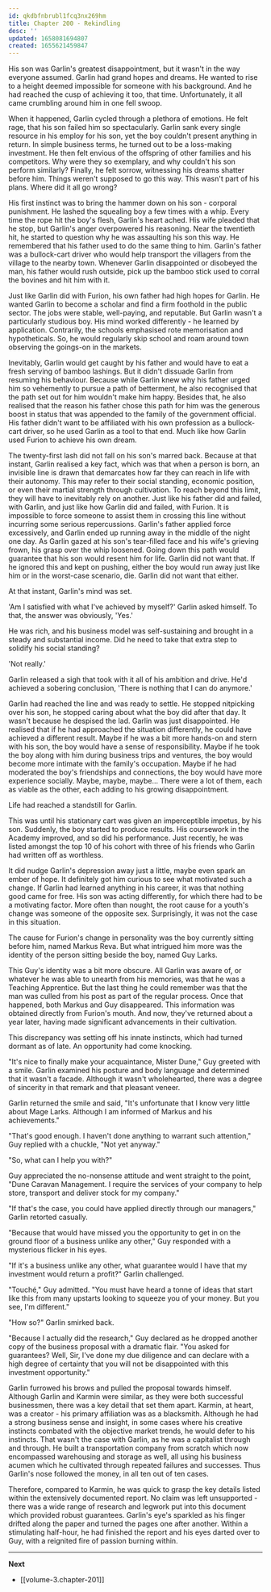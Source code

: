 ```yaml
---
id: qkdbfnbrubl1fcq3nx269hm
title: Chapter 200 - Rekindling
desc: ''
updated: 1658081694807
created: 1655621459847
---
```


His son was Garlin's greatest disappointment, but it wasn't in the way everyone assumed. Garlin had grand hopes and dreams. He wanted to rise to a height deemed impossible for someone with his background. And he had reached the cusp of achieving it too, that time. Unfortunately, it all came crumbling around him in one fell swoop.

When it happened, Garlin cycled through a plethora of emotions. He felt rage, that his son failed him so spectacularly. Garlin sank every single resource in his employ for his son, yet the boy couldn't present anything in return. In simple business terms, he turned out to be a loss-making investment. He then felt envious of the offspring of other families and his competitors. Why were they so exemplary, and why couldn't his son perform similarly? Finally, he felt sorrow, witnessing his dreams shatter before him. Things weren't supposed to go this way. This wasn't part of his plans. Where did it all go wrong?

His first instinct was to bring the hammer down on his son - corporal punishment. He lashed the squealing boy a few times with a whip. Every time the rope hit the boy's flesh, Garlin's heart ached. His wife pleaded that he stop, but Garlin's anger overpowered his reasoning. Near the twentieth hit, he started to question why he was assaulting his son this way. He remembered that his father used to do the same thing to him. Garlin's father was a bullock-cart driver who would help transport the villagers from the village to the nearby town. Whenever Garlin disappointed or disobeyed the man, his father would rush outside, pick up the bamboo stick used to corral the bovines and hit him with it.

Just like Garlin did with Furion, his own father had high hopes for Garlin. He wanted Garlin to become a scholar and find a firm foothold in the public sector. The jobs were stable, well-paying, and reputable. But Garlin wasn't a particularly studious boy. His mind worked differently - he learned by application. Contrarily, the schools emphasised rote memorisation and hypotheticals. So, he would regularly skip school and roam around town observing the goings-on in the markets.

Inevitably, Garlin would get caught by his father and would have to eat a fresh serving of bamboo lashings. But it didn't dissuade Garlin from resuming his behaviour. Because while Garlin knew why his father urged him so vehemently to pursue a path of betterment, he also recognised that the path set out for him wouldn't make him happy. Besides that, he also realised that the reason his father chose this path for him was the generous boost in status that was appended to the family of the government official. His father didn't want to be affiliated with his own profession as a bullock-cart driver, so he used Garlin as a tool to that end. Much like how Garlin used Furion to achieve his own dream.

The twenty-first lash did not fall on his son's marred back. Because at that instant, Garlin realised a key fact, which was that when a person is born, an invisible line is drawn that demarcates how far they can reach in life with their autonomy. This may refer to their social standing, economic position, or even their martial strength through cultivation. To reach beyond this limit, they will have to inevitably rely on another. Just like his father did and failed, with Garlin, and just like how Garlin did and failed, with Furion. It is impossible to force someone to assist them in crossing this line without incurring some serious repercussions. Garlin's father applied force excessively, and Garlin ended up running away in the middle of the night one day. As Garlin gazed at his son's tear-filled face and his wife's grieving frown, his grasp over the whip loosened. Going down this path would guarantee that his son would resent him for life. Garlin did not want that. If he ignored this and kept on pushing, either the boy would run away just like him or in the worst-case scenario, die. Garlin did not want that either.

At that instant, Garlin's mind was set.

'Am I satisfied with what I've achieved by myself?' Garlin asked himself. To that, the answer was obviously, 'Yes.'

He was rich, and his business model was self-sustaining and brought in a steady and substantial income. Did he need to take that extra step to solidify his social standing?

'Not really.'

Garlin released a sigh that took with it all of his ambition and drive. He'd achieved a sobering conclusion, 'There is nothing that I can do anymore.'

Garlin had reached the line and was ready to settle. He stopped nitpicking over his son, he stopped caring about what the boy did after that day. It wasn't because he despised the lad. Garlin was just disappointed. He realised that if he had approached the situation differently, he could have achieved a different result. Maybe if he was a bit more hands-on and stern with his son, the boy would have a sense of responsibility. Maybe if he took the boy along with him during business trips and ventures, the boy would become more intimate with the family's occupation. Maybe if he had moderated the boy's friendships and connections, the boy would have more experience socially. Maybe, maybe, maybe... There were a lot of them, each as viable as the other, each adding to his growing disappointment.

Life had reached a standstill for Garlin.

This was until his stationary cart was given an imperceptible impetus, by his son. Suddenly, the boy started to produce results. His coursework in the Academy improved, and so did his performance. Just recently, he was listed amongst the top 10 of his cohort with three of his friends who Garlin had written off as worthless.

It did nudge Garlin's depression away just a little, maybe even spark an ember of hope. It definitely got him curious to see what motivated such a change. If Garlin had learned anything in his career, it was that nothing good came for free. His son was acting differently, for which there had to be a motivating factor. More often than nought, the root cause for a youth's change was someone of the opposite sex. Surprisingly, it was not the case in this situation.

The cause for Furion's change in personality was the boy currently sitting before him, named Markus Reva. But what intrigued him more was the identity of the person sitting beside the boy, named Guy Larks.

This Guy's identity was a bit more obscure. All Garlin was aware of, or whatever he was able to unearth from his memories, was that he was a Teaching Apprentice. But the last thing he could remember was that the man was culled from his post as part of the regular process. Once that happened, both Markus and Guy disappeared. This information was obtained directly from Furion's mouth. And now, they've returned about a year later, having made significant advancements in their cultivation.

This discrepancy was setting off his innate instincts, which had turned dormant as of late. An opportunity had come knocking.

"It's nice to finally make your acquaintance, Mister Dune," Guy greeted with a smile. Garlin examined his posture and body language and determined that it wasn't a facade. Although it wasn't wholehearted, there was a degree of sincerity in that remark and that pleasant veneer.

Garlin returned the smile and said, "It's unfortunate that I know very little about Mage Larks. Although I am informed of Markus and his achievements."

"That's good enough. I haven't done anything to warrant such attention," Guy replied with a chuckle, "Not yet anyway."

"So, what can I help you with?"

Guy appreciated the no-nonsense attitude and went straight to the point, "Dune Caravan Management. I require the services of your company to help store, transport and deliver stock for my company."

"If that's the case, you could have applied directly through our managers," Garlin retorted casually.

"Because that would have missed you the opportunity to get in on the ground floor of a business unlike any other," Guy responded with a mysterious flicker in his eyes.

"If it's a business unlike any other, what guarantee would I have that my investment would return a profit?" Garlin challenged.

"Touché," Guy admitted. "You must have heard a tonne of ideas that start like this from many upstarts looking to squeeze you of your money. But you see, I'm different."

"How so?" Garlin smirked back.

"Because I actually did the research," Guy declared as he dropped another copy of the business proposal with a dramatic flair. "You asked for guarantees? Well, Sir, I've done my due diligence and can declare with a high degree of certainty that you will not be disappointed with this investment opportunity."

Garlin furrowed his brows and pulled the proposal towards himself. Although Garlin and Karmin were similar, as they were both successful businessmen, there was a key detail that set them apart. Karmin, at heart, was a creator - his primary affiliation was as a blacksmith. Although he had a strong business sense and insight, in some cases where his creative instincts combated with the objective market trends, he would defer to his instincts. That wasn't the case with Garlin, as he was a capitalist through and through. He built a transportation company from scratch which now encompassed warehousing and storage as well, all using his business acumen which he cultivated through repeated failures and successes. Thus Garlin's nose followed the money, in all ten out of ten cases.

Therefore, compared to Karmin, he was quick to grasp the key details listed within the extensively documented report. No claim was left unsupported - there was a wide range of research and legwork put into this document which provided robust guarantees. Garlin's eye's sparkled as his finger drifted along the paper and turned the pages one after another. Within a stimulating half-hour, he had finished the report and his eyes darted over to Guy, with a reignited fire of passion burning within.

____

**Next**
* [[volume-3.chapter-201]]